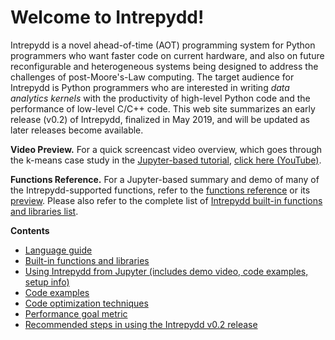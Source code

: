 # Welcome to Intrepydd!

Intrepydd is a novel ahead-of-time (AOT) programming system for Python
programmers who want faster code on current hardware, and also on
future reconfigurable and heterogeneous systems being designed to
address the challenges of post-Moore's-Law computing.
The target audience for Intrepydd is Python programmers who are
interested in writing
_data analytics kernels_ with the productivity of high-level Python
code and the
performance of low-level C/C++ code.  This web site summarizes an
early release (v0.2) of Intrepydd, finalized in
May 2019, and will be updated as later releases become available.

**Video Preview.** For a quick screencast video overview, which goes through the
  k-means case study in the [Jupyter-based tutorial](./tutorial), [click here (YouTube)](https://www.youtube.com/watch?v=00CkXStroOk).

**Functions Reference.** For a Jupyter-based summary and demo of many
  of the Intrepydd-supported functions, refer to the
  [functions reference](./notebooks/functions-reference.ipynb) or its
  [preview](https://nbviewer.jupyter.org/github/hpcgarage/intrepyddguide/blob/master/notebooks/functions-reference.ipynb).
  Please also refer to the complete list of [Intrepydd built-in functions and libraries list](https://hpcgarage.github.io/intrepyddguide/library/functions.html).

**Contents**

- [Language guide](./language)
- [Built-in functions and libraries](library/functions.md)
- [Using Intrepydd from Jupyter (includes demo video, code examples, setup info)](./tutorial)
- [Code examples](./examples)
- [Code optimization techniques](./optimizations)
- [Performance goal metric](./goal-metric)
- [Recommended steps in using the Intrepydd v0.2 release](./getting-started) 
